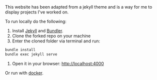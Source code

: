 This website has been adapted from a jekyll theme and is a way for me to display projects I've worked on.

To run locally do the following:

1. Install [Jekyll](https://jekyllrb.com) and [Bundler](https://bundler.io/).
2. Clone the forked repo on your machine
3. Enter the cloned folder via terminal and run:
```sh
bundle install
bundle exec jekyll serve
```
1. Open it in your browser: [http://localhost:4000](http://localhost:4000)

Or run with [docker](https://github.com/BretFisher/jekyll-serve).
